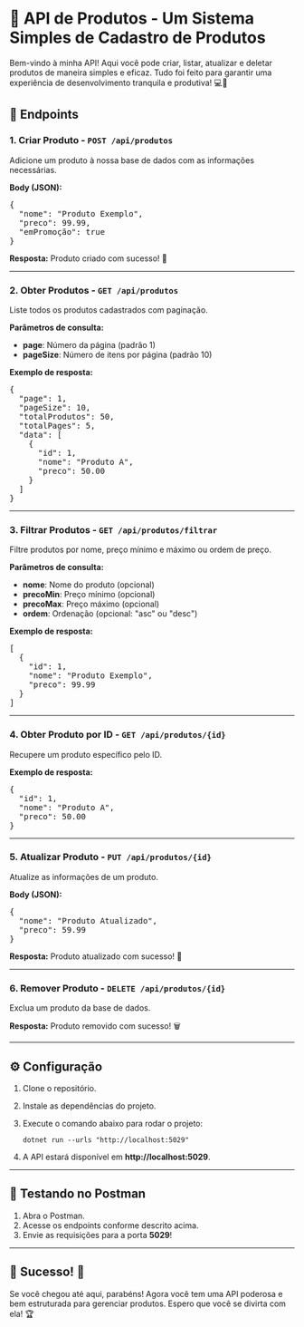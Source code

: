# 🚀 API de Produtos - Um Sistema Simples de Cadastro de Produtos

Bem-vindo à minha API! Aqui você pode criar, listar, atualizar e deletar produtos de maneira simples e eficaz. Tudo foi feito para garantir uma experiência de desenvolvimento tranquila e produtiva! 💻🎉

## 🧭 Endpoints

### 1. **Criar Produto** - `POST /api/produtos`
Adicione um produto à nossa base de dados com as informações necessárias.

<p><strong>Body (JSON):</strong></p>
<pre>
{
  "nome": "Produto Exemplo",
  "preco": 99.99,
  "emPromoção": true
}
</pre>

<p><strong>Resposta:</strong> Produto criado com sucesso! 🏅</p>

---

### 2. **Obter Produtos** - `GET /api/produtos`
Liste todos os produtos cadastrados com paginação.

<p><strong>Parâmetros de consulta:</strong></p>
<ul>
  <li><strong>page</strong>: Número da página (padrão 1)</li>
  <li><strong>pageSize</strong>: Número de itens por página (padrão 10)</li>
</ul>

<p><strong>Exemplo de resposta:</strong></p>
<pre>
{
  "page": 1,
  "pageSize": 10,
  "totalProdutos": 50,
  "totalPages": 5,
  "data": [
    {
      "id": 1,
      "nome": "Produto A",
      "preco": 50.00
    }
  ]
}
</pre>

---

### 3. **Filtrar Produtos** - `GET /api/produtos/filtrar`
Filtre produtos por nome, preço mínimo e máximo ou ordem de preço.

<p><strong>Parâmetros de consulta:</strong></p>
<ul>
  <li><strong>nome</strong>: Nome do produto (opcional)</li>
  <li><strong>precoMin</strong>: Preço mínimo (opcional)</li>
  <li><strong>precoMax</strong>: Preço máximo (opcional)</li>
  <li><strong>ordem</strong>: Ordenação (opcional: "asc" ou "desc")</li>
</ul>

<p><strong>Exemplo de resposta:</strong></p>
<pre>
[
  {
    "id": 1,
    "nome": "Produto Exemplo",
    "preco": 99.99
  }
]
</pre>

---

### 4. **Obter Produto por ID** - `GET /api/produtos/{id}`
Recupere um produto específico pelo ID.

<p><strong>Exemplo de resposta:</strong></p>
<pre>
{
  "id": 1,
  "nome": "Produto A",
  "preco": 50.00
}
</pre>

---

### 5. **Atualizar Produto** - `PUT /api/produtos/{id}`
Atualize as informações de um produto.

<p><strong>Body (JSON):</strong></p>
<pre>
{
  "nome": "Produto Atualizado",
  "preco": 59.99
}
</pre>

<p><strong>Resposta:</strong> Produto atualizado com sucesso! 🔄</p>

---

### 6. **Remover Produto** - `DELETE /api/produtos/{id}`
Exclua um produto da base de dados.

<p><strong>Resposta:</strong> Produto removido com sucesso! 🗑️</p>

---

## ⚙️ Configuração

1. Clone o repositório.
2. Instale as dependências do projeto.
3. Execute o comando abaixo para rodar o projeto:
   <pre><code>dotnet run --urls "http://localhost:5029"</code></pre>

4. A API estará disponível em <strong>http://localhost:5029</strong>.

---

## 📝 Testando no Postman

1. Abra o Postman.
2. Acesse os endpoints conforme descrito acima.
3. Envie as requisições para a porta <strong>5029</strong>!

---

## 🚀 Sucesso! 🎉

Se você chegou até aqui, parabéns! Agora você tem uma API poderosa e bem estruturada para gerenciar produtos. Espero que você se divirta com ela! 🏆
